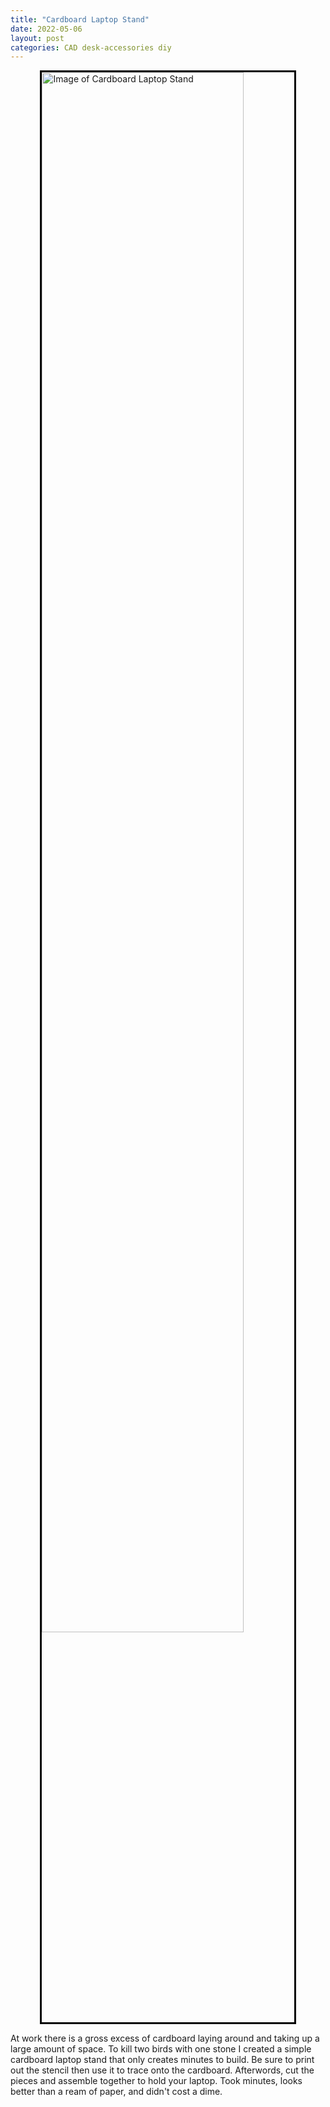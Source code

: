 ```yaml
---
title: "Cardboard Laptop Stand"
date: 2022-05-06
layout: post
categories: CAD desk-accessories diy
---
```

<img title="Cardboard Laptop Stand Image" style="width: 80%; border: 3px solid black; display: block; margin-left: auto; margin-right: auto;" alt="Image of Cardboard Laptop Stand" src="https://imagedelivery.net/puC7LbPnBkTV492a3YMtOA/aab4d190-4d28-4e71-e63b-4ea835876300/public">

At work there is a gross excess of cardboard laying around and taking up a large amount of space. To kill two birds with one stone I created a simple cardboard laptop stand that only creates minutes to build. Be sure to print out the stencil then use it to trace onto the cardboard. Afterwords, cut the pieces and assemble together to hold your laptop. Took minutes, looks better than a ream of paper, and didn't cost a dime.

<!-- [Blender Texture](https://www.youtube.com/watch?v=lHaFHPz46kM) -->

